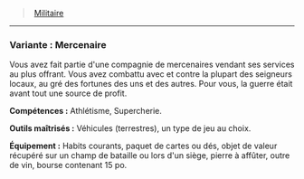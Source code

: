﻿> [Militaire](hd_background_militaire.md)

---

### Variante : Mercenaire

Vous avez fait partie d'une compagnie de mercenaires vendant ses services au plus offrant. Vous avez combattu avec et contre la plupart des seigneurs locaux, au gré des fortunes des uns et des autres. Pour vous, la guerre était avant tout une source de profit.

**Compétences :** Athlétisme, Supercherie.

**Outils maîtrisés :** Véhicules (terrestres), un type de jeu au choix.

**Équipement :** Habits courants, paquet de cartes ou dés, objet de valeur récupéré sur un champ de bataille ou lors d'un siège, pierre à affûter, outre de vin, bourse contenant 15 po.

